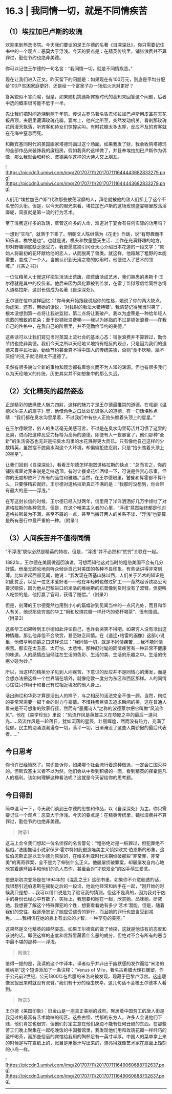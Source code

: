 # 16.3 | 我同情一切，就是不同情疾苦

## （1）埃拉加巴卢斯的玫瑰

欢迎来到熊逸书院。今天我们要谈的是王尔德的名著《自深深处》，你只需要记住书中的一个观点：恶莫大于浮浅。今天的要点是：在精英传统里，铺张浪费并不算罪过，勤俭节约也绝非美德。

你可以记住王尔德的一句名言：“我同情一切，就是不同情疾苦。”

现在让我们进入正文。昨天留下的问题是：如果现在有100万元，到底是平均分配给100户贫困家庭更好，还是给一个富家子办一场焰火派对更好？

答案貌似不言而喻，但是，如果随机挑选斯宾塞时代的高知来回答这个问题，后者中选的概率很可能不低于一半。

先让我们把时间追溯到两千年前。传说古罗马著名昏君埃拉加巴卢斯用皮革在天花板吊顶，夹层里藏满玫瑰花瓣。宴席上，他兴之所至，突然发动机关，看刹那玫瑰花雨漫天飘落，听宾客和侍女们惊惶尖叫。有时花瓣太多太厚，反应不及的宾客就在花海中窒息而死。

和斯宾塞同时代的英国画家塔德玛画过这个场面。如果我发了财，我会收购塔德玛的全部作品来装饰我的廉租房。假如我真的这样做了，并且奉埃拉加巴卢斯作为偶像，那么我就会和拜伦、波德莱尔这样的大诗人交上朋友。

![https://piccdn3.umiwi.com/img/201707/11/201707111644443682833279.png](https://piccdn3.umiwi.com/img/201707/11/201707111644443682833279.png)

人们用“埃拉加巴卢斯”代称那些放荡淫靡的人，拜伦就被他的敌人们扣上了这个不名誉的头衔。但是，以今天的眼光来看，埃拉加巴卢斯的这场玫瑰盛宴哪里放荡淫靡呢，简直就是第一流的行为艺术。

至于浪费这样多的玫瑰，草菅这样多的人命，难道对于宴会有任何实际的功用吗？

一想到“实际”，就落于下乘了。明朝文人陈继儒为《花史》作跋，说“有野趣而不知乐者，樵牧是也”。也就是说，樵夫和牧童整天生活、工作在充满野趣的地方，却对野趣彻底缺乏感受力。我更愿意摘引冈仓天心介绍日本花道的一段文字：“原始人将最初的花环献给他的恋人，从而脱离了兽类。就这样，他超越了粗野的本能需要，变成了一个人。当他认识到无用之物的妙用时，他便进入了艺术的领域。”（《茶之书》）

一位位精英人士就这样把生活活出荒唐，把荒唐活成艺术，我们熟悉的奥斯卡·王尔德就是其中的佼佼者。他后来因为风化罪被判监禁，在雷丁监狱写信给同性恋情人道格拉斯，这封长信成为名著《自深深处》。

王尔德在信中这样回忆：“你母亲开始跟我说起你的性格，她说了你的两大缺点，你虚荣，还有，用她的话说，‘对钱财的看法大错特错’。我清楚记得我当时笑了，根本没想到第一点将让我进监狱，第二点将让我破产。我以为虚荣是一种给年轻人佩戴的雅致的花朵；至于说铺张浪费嘛——我以为她指的不过是铺张浪费——在我自己的性格中，在我自己的阶层里，并不见勤俭节约的美德。”

这些话可以让我们窥见当时英国上流社会的基本心态：铺张浪费并不算罪过，勤俭节约也绝非美德。我们今天之所以天经地义地持有相反的观点，只是因为我们的道德来自平民社会。勤俭节约甚至算不得中国人的传统美德，否则“食不厌精，脍不厌细”的孔子就活得太不道德了。

虽然有很多貌似全新的事物和观念都有着悠久而不为人知的渊源，但也有很多我们以为天经地义的传统，历史其实并不如想象中的那么久远。

## （2）文化精英的超然姿态

正是精彩的放纵使人魅力四射，这样的魅力才是王尔德最推崇的道德。在戏剧《温德米尔夫人的扇子》里，他借角色之口处处讥讽俗人的道德，有一句话堪称点睛：“我们都在臭水沟里呆着，不过我们中有些人正抬头瞧着头顶上的星星。”

在王尔德眼里，俗人的生活毫无美感可言，不过是在臭水沟里苟活并习惯了这里的恶臭，进而把这种忍受力标榜为高尚的道德。即便有人一夜暴富了，他们那种“全新”的生活姿态也无非是把臭水沟里的水花溅得更大而已。只有像他自己这样的少数精英，虽然摆不脱臭水沟这个大环境，却偏偏拒绝忍耐，只是“抬头瞧着头顶上的星星”。

让我们回到《自深深处》，看看王尔德怎样抱怨道格拉斯的缺点：“总而言之，你的铺张挥霍对我来说是乏味透顶。有时让餐桌花红酒绿一下，可说是件赏心乐事，但你的无度却败坏了所有的品位和雅趣。”当然，在王尔德眼里，饕餮和挥霍都不算什么，只要够精彩就好。王尔德对道格拉斯真正不满的是：“我那时没想到，你会带有最大的恶——浮浅。”

在写这封长信的时候，王尔德已经入狱两年，信里用了洋洋洒洒好几万字倾吐了对道格拉斯的各种怨念，但是，在这个唯美主义者的心里，“浮浅”竟然始终都是他对道格拉斯最为不满、甚至不屑的一点，甚至当撇开两人的关系不谈，“浮浅”也要算是所有恶行中最严重的一种。（附录1） 

## （3）人间疾苦并不值得同情

“不浮浅”貌似必然是精英的特权，但是，“浮浅”并不必然和“贫穷”关联在一起。

1882年，王尔德在美国做巡回演讲，可想而知他这对当时的粗俗美国不会有几分好感。他毫无顾忌地向听众倾诉自己对美国的各种不良印象，有些话讲得非常刻薄。比如讲起西部见闻，他说：“我发现在落基山脉以西，人们关于艺术的知识是如此贫乏，以至一位艺术爱好者——他在年轻时也做过矿工——竟然起诉铁路公司要求赔偿，因为他从巴黎进口的米洛的维纳斯的石膏像到货时没有了双臂。但更叫人吃惊的是，他打赢了官司，获得了赔偿。”（附录2） 

但是，刻薄的王尔德竟然也用到小小的篇幅讲到见闻当中的一点闪光处，而且和华人有关，他说那些穷苦的华工“用和玫瑰花瓣一样纤巧的瓷杯喝茶”，很有情调。（附录3） 

这些华工如果听到王尔德如此评论自己，也许会哭笑不得吧。如果穷人没有活出这种情趣，那么他非但不会欣赏，甚至缺乏同情。在《道连•格雷的画像》这部小说里，他借亨利勋爵之口这样说过：“我同情一切，就是不同情疾苦……我不能同情疾苦。那实在太丑恶、太可怕、太悲惨。那种赶时髦的同情疾苦有一种非常不健康的味道。人的感情应当倾注在生活的色彩、生活的美、生活的乐趣之中。生活的伤疤少碰为妙。”

所以，当这样的精英分子见到人间疾苦，下意识的反应并不是同情心的爆发，而是会想办法把这样一个世界隔在墙外，就像伦敦一度分为东区和西区那样。人的同情心往往只作用于和自己有过相近境况的他人身上。

活出绚烂和华彩才算是活出人的样子，与之相反的活法完全不值一顾。当然，绚烂的美常常需要一掷千金的财力与豪情。不惜耗费巨资去追求瞬间的美，这在普通人看来是不可想象的败家行径，然而有“恶魔诗人”之称的波德莱尔把它叫做“风流作风”。他在《美学珍玩》里说：“风流作风是英雄主义在颓废之中的最后一道闪光……风流作风是一轮落日，犹如沉落的星辰，壮丽辉煌，然而没有热力，充满了忧郁。民主的汹涌浪潮漫卷一切，荡平一切，日渐淹没了这些人类骄傲的最后代表者……”

## 今日思考

你也许已经愤怒了。常识告诉你，如果哪个社会流行着这种做派，一定会亡国灭种的。但斯宾塞主义者不以为然，他们会从中看到积极的一面，看到精英的挥霍是凡人的福利。该如何理解这种看法呢？这就是今天留给你的思考题。

## 今日得到

简单温习一下，今天我们谈到王尔德的思想和作品，以《自深深处》为主，你只需要记住一个观点：恶莫大于浮浅。今天的要点是：在精英传统里，铺张浪费并不算罪过，勤俭节约也绝非美德。

> 附录1

这马上会令我们想起一位名侦探的名言警句：“粗俗绝对是一桩罪过，但犯罪绝不粗俗。”法国推理小说家保罗·霍尔特如此塑造唯美主义侦探欧文·伯恩斯的形象，这位伯恩斯正是以王尔德为原型的，在维多利亚时代末期侦破那些“非常罪，非常美”的离奇罪案，全不是为了伸张什么正义。他屡屡侦破罪案，却屡屡发自内心地欣赏着连环凶手和他们的杀人杰作，甚至会对“才貌双全”的凶手萌生爱念。

伯恩斯初次登场是在1994年的《混乱之王》这部书里，如果你不介意剧透的话，我很想引述伯恩斯在揭秘之后的一段话，他说他经常和凶手在一起，“刚开始的时候我只是想……我可以借口说是为了验证我的猜测，但这不是真的，因为我对于凶手的身份已经心中有数了。实际上，我想要和她在一起，欣赏她，品味她，研究她。我想要了解这个特殊罪犯的个性，想要看看她有多少‘艺术’潜能。但是，随着我们的交往，我逐渐忘记了她应受谴责的罪行，而且她的罪行也应当受到减免。……我相信在她的身上有出众的才智，一种罕见的美丽。”

这果然是文化精英的超然姿态。如果王尔德真的做了侦探，这就是他该有的态度和该说的话。即便这样的态度和言辞里藏着什么恶的成分，但绝对不会有所有的恶当中最不堪的那种——浮浅。

> 附录2

值得一提的是，我读的这个中译本，译者似乎并非出于幽默感的发作而给“米洛的维纳斯”这个短语添加了一条注释：“Venus of Milo，著名古希腊大理石雕塑，作于公元前2世纪，公元1800年在希腊的米洛岛被发现，现藏于巴黎卢浮宫。这座雕像发掘出来时就没有双臂。”我们有十分的理由庆幸，这几句话不会被王尔德本人看到。

> 附录3

王尔德《美国印象》：旧金山是一座真正美丽的城市。聚居着中国劳工的唐人街是我见过的最富有艺术韵味的街区。这些古怪、忧郁的东方人，许多人会说他们下贱，他们肯定也很穷，但他们打定主意在他们身边不能有任何丑陋的东西。在那些苦工们晚上聚集在一起吃晚饭的中国餐馆里，我发现他们用和玫瑰花瓣一样纤巧的瓷杯喝茶，而那些俗丽的宾馆给我用的陶杯足有一英寸半厚。中国人的菜单拿上来的时候是写在宣纸上的，账目是用墨汁写出来的，漂亮得就像艺术家在扇面上蚀刻的小鸟一样。

![https://piccdn3.umiwi.com/img/201707/11/201707111649060688702637.png](https://piccdn3.umiwi.com/img/201707/11/201707111649060688702637.png)

---
